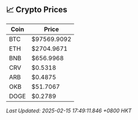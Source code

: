 ## 📈 Crypto Prices

| Coin | Price |
| ---- | ----- |
| BTC | $97569.9092 |
| ETH | $2704.9671 |
| BNB | $656.9968 |
| CRV | $0.5318 |
| ARB | $0.4875 |
| OKB | $51.7067 |
| DOGE | $0.2789 |

_Last Updated: 2025-02-15 17:49:11.846 +0800 HKT_